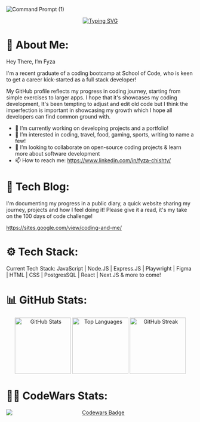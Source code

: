 

![Command Prompt (1)](https://github.com/chisfy/chisfy/assets/137444313/e533b002-eb8c-45ee-b8f9-7c9e169f6c0e)


<div align="center">
 <a href="https://git.io/typing-svg"><img src="https://readme-typing-svg.demolab.com?font=Poppins&weight=500&size=40&pause=1000&color=000000&center=true&vCenter=true&random=false&width=1500&height=100&lines=Welcome+to+my+GitHub+Page!;Please+have+a+read+%26+a+look+through+my+projects!" alt="Typing SVG" /></a>
</div>


# 👋 About Me:

Hey There, I’m Fyza
  
I'm a recent graduate of a coding bootcamp at School of Code, who is keen to get a career kick-started as a full stack developer!

My GitHub profile reflects my progress in coding journey, starting from simple exercises to larger apps. I hope that it's showcases my coding development, It's been tempting to adjust and edit old code but I think the imperfection is important in showcasing my growth which I hope all developers can find common ground with.

- 🌱 I’m currently working on developing projects and a portfolio!
- 👀 I’m interested in coding, travel, food, gaming, sports, writing to name a few!
- 💞️ I’m looking to collaborate on open-source coding projects & learn more about software development
- 📫 How to reach me: https://www.linkedin.com/in/fyza-chishty/
  
# 📝 Tech Blog:

I'm documenting my progress in a public diary, a quick website sharing my journey, projects and how I feel doing it! Please give it a read, it's my take on the 100 days of code challenge!

https://sites.google.com/view/coding-and-me/

# ⚙ Tech Stack:

Current Tech Stack: JavaScript | Node.JS | Express.JS | Playwright | Figma | HTML | CSS | PostgresSQL | React | Next.JS & more to come!

# 📊 GitHub Stats:

<div align="center">
  <img src="https://github-readme-stats.vercel.app/api?username=chisfy&theme=city_light&hide_border=false&include_all_commits=true&count_private=true" alt="GitHub Stats" height="150" alt="stats graph"/>
  <img src="https://github-readme-stats.vercel.app/api/top-langs/?username=chisfy&theme=city_light&hide_border=false&include_all_commits=true&count_private=true&layout=compact" height="150" alt="Top Languages"/>
  <img src="https://github-readme-streak-stats.herokuapp.com/?user=chisfy&theme=city_light&hide_border=false" alt="GitHub Streak" height="150" alt="streak graph"/>
</div>
  
# 👩‍💻 CodeWars Stats:

<div align="center">
  <a href="https://www.codewars.com/users/chisfy">
    <img src="https://www.codewars.com/users/chisfy/badges/large" alt="Codewars Badge" style="display: block; margin: 0 auto;">
  </a>
</div>

<!---
chisfy/chisfy is a ✨ special ✨ repository because its `README.md` (this file) appears on your GitHub profile.
You can click the Preview link to take a look at your changes.
--->
